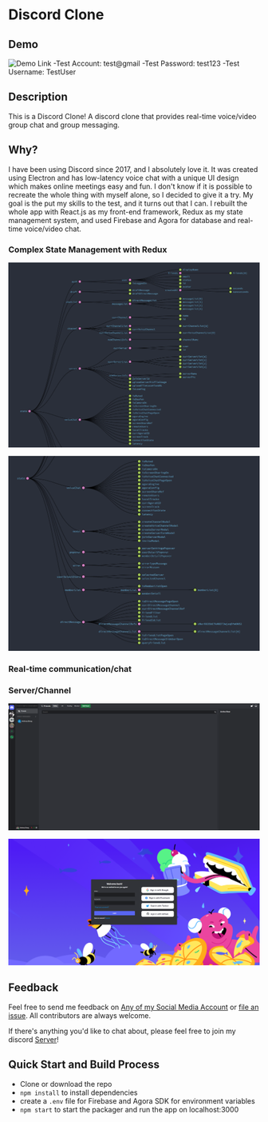 # Discord Clone
<!-- START doctoc generated TOC please keep comment here to allow auto update -->
<!-- DON'T EDIT THIS SECTION, INSTEAD RE-RUN doctoc TO UPDATE -->

## Demo
![Demo Link](https://discordclone-95fc0.web.app/)
-Test Account: test@gmail
-Test Password: test123
-Test Username: TestUser

<!-- END doctoc generated TOC please keep comment here to allow auto update -->
## Description
This is a Discord Clone! A discord clone that provides real-time voice/video group chat and group messaging.

## Why?
I have been using Discord since 2017, and I absolutely love it. It was created using Electron and has low-latency voice chat with a unique UI design which makes online meetings easy and fun. I don't know if it is possible to recreate the whole thing with myself alone, so I decided to give it a try. My goal is the put my skills to the test, and it turns out that I can. I rebuilt the whole app with React.js as my front-end framework, Redux as my state management system, and used Firebase and Agora for database and real-time voice/video chat.
### Complex State Management with Redux
<p align="center">
  <img src = "./redux1.png" width=700>
</p>
<p align="center">
  <img src = "./redux2.png" width=700>
</p>

### Real-time communication/chat
### Server/Channel
<p align="center">
  <img src = "./discord_friend.png" width=700>
</p>
<p align="center">
  <img src = "./discord_login.png" width=700>
</p>

## Feedback

Feel free to send me feedback on [Any of my Social Media Account](https://github.com/AnthonyZhang220) or [file an issue](https://github.com/AnthonyZhang220/portfolio-website/issues/new). All contributors are always welcome.

If there's anything you'd like to chat about, please feel free to join my discord [Server](https://discord.gg/xkPRmn2HRb)!

## Quick Start and Build Process

- Clone or download the repo
- `npm install` to install dependencies
- create a `.env` file for Firebase and Agora SDK for environment variables
- `npm start` to start the packager and run the app on localhost:3000
